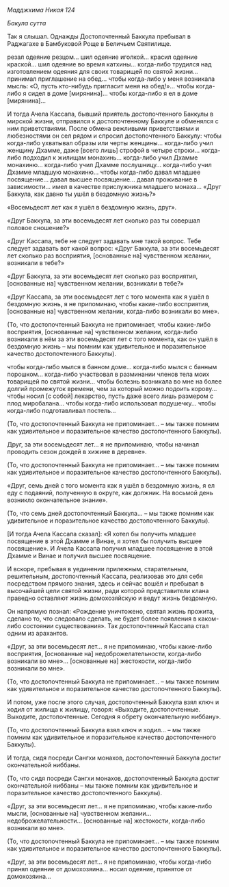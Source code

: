 *Мадджхима Никая 124*

*Бакула сутта*

Так я слышал\. Однажды Достопочтенный Баккула пребывал в Раджагахе в Бамбуковой Роще в Беличьем Святилище\.

резал одеяние резцом…  шил одеяние иголкой… красил одеяние краской… шил одеяние во время катхины… когда\-либо трудился над изготовлением одеяния для своих товарищей по святой жизни\.\.\. принимал приглашение на обед… чтобы когда\-либо у меня возникала мысль: «О, пусть кто\-нибудь пригласит меня на обед\!»… чтобы когда\-либо я сидел в доме \[мирянина\]… чтобы когда\-либо я ел в доме \[мирянина\]\.\.\.

И тогда Ачела Кассапа, бывший приятель достопочтенного Баккулы в мирской жизни, отправился к достопочтенному Баккуле и обменялся с ним приветствиями\. После обмена вежливыми приветствиями и любезностями он сел рядом и спросил достопочтенного Баккулу: чтобы когда\-либо ухватывал образы или черты женщины… когда\-либо учил женщину Дхамме, даже \[всего лишь\] строфой в четыре строки… когда\-либо подходил к жилищам монахинь… когда\-либо учил Дхамме монахиню… когда\-либо учил Дхамме послушницу… когда\-либо учил Дхамме младшую монахиню\.\.\. чтобы когда\-либо давал младшее посвящение… давал высшее посвящение\.\.\. давал проживание в зависимости… имел в качестве прислужника младшего монаха\.\.\. «Друг Баккула, как давно ты ушёл в бездомную жизнь?»

«Восемьдесят лет как я ушёл в бездомную жизнь, друг»\.

«Друг Баккула, за эти восемьдесят лет сколько раз ты совершал половое сношение?»

«Друг Кассапа, тебе не следует задавать мне такой вопрос\.  Тебе следует задавать вот какой вопрос: «Друг Баккула, за эти восемьдесят лет сколько раз восприятия, \[основанные на\] чувственном желании, возникали в тебе?»

«Друг Баккула, за эти восемьдесят лет сколько раз восприятия, \[основанные на\] чувственном желании, возникали в тебе?»

«Друг Кассапа, за эти восемьдесят лет с того момента как я ушёл в бездомную жизнь, я не припоминаю, чтобы какие\-либо восприятия, \[основанные на\] чувственном желании, когда\-либо возникали во мне»\.

\(То, что достопочтенный Баккула не припоминает, чтобы какие\-либо восприятия, \[основанные на\] чувственном желании, когда\-либо возникали в нём за эти восемьдесят лет с того момента, как он ушёл в бездомную жизнь – мы помним как удивительное и поразительное качество достопочтенного Баккулы\)\.

чтобы когда\-либо мылся в банном доме… когда\-либо мылся с банным порошком… когда\-либо участвовал в разминании членов тела моих товарищей по святой жизни… чтобы болезнь возникала во мне на более долгий промежуток времени, чем за который можно подоить корову… чтобы носил \[с собой\] лекарство, пусть даже всего лишь размером с плод миробалана… чтобы когда\-либо использовал подушечку… чтобы когда\-либо подготавливал постель…

\(То, что достопочтенный Баккула не припоминает… – мы также помним как удивительное и поразительное качество достопочтенного Баккулы\)\.

Друг, за эти восемьдесят лет… я не припоминаю, чтобы начинал проводить сезон дождей в хижине в деревне»\.

\(То, что достопочтенный Баккула не припоминает… – мы также помним как удивительное и поразительное качество достопочтенного Баккулы\)\.

«Друг, семь дней с того момента как я ушёл в бездомную жизнь, я ел еду с подаяний, полученную в округе, как должник\. На восьмой день возникло окончательное знание»\.

\(То, что семь дней достопочтенный Баккула… – мы также помним как удивительное и поразительное качество достопочтенного Баккулы\)\.

\[И тогда Ачела Кассапа сказал\]: «Я хотел бы получить младшее посвящение в этой Дхамме и Винае, я хотел бы получить высшее посвящение»\. И Ачела Кассапа получил младшее посвящение в этой Дхамме и Винае и получил высшее посвящение\.

И вскоре, пребывая в уединении прилежным, старательным, решительным, достопочтенный Кассапа, реализовав это для себя посредством прямого знания, здесь и сейчас вошёл и пребывал в высочайшей цели святой жизни, ради которой представители клана праведно оставляют жизнь домохозяйскую и ведут жизнь бездомную\.

Он напрямую познал: «Рождение уничтожено, святая жизнь прожита, сделано то, что следовало сделать, не будет более появления в каком\-либо состоянии существования»\. Так достопочтенный Кассапа стал одним из арахантов\.

«Друг, за эти восемьдесят лет… я не припоминаю, чтобы какие\-либо восприятия, \[основанные на\] недоброжелательности, когда\-либо возникали во мне»\.\.\. \[основанные на\] жестокости, когда\-либо возникали во мне»\.

\(То, что достопочтенный Баккула не припоминает… – мы также помним как удивительное и поразительное качество достопочтенного Баккулы\)\.

И потом, уже после этого случая, достопочтенный Баккула взял ключ и ходил от жилища к жилищу, говоря: «Выходите, достопочтенные\. Выходите, достопочтенные\.  Сегодня я обрету окончательную ниббану»\.

\(То, что достопочтенный Баккула взял ключ и ходил… – мы также помним как удивительное и поразительное качество достопочтенного Баккулы\)\.

И тогда, сидя посреди Сангхи монахов, достопочтенный Баккула достиг окончательной ниббаны\.

\(То, что сидя посреди Сангхи монахов, достопочтенный Баккула достиг окончательной ниббаны – мы также помним как удивительное и поразительное качество достопочтенного Баккулы\)\.

«Друг, за эти восемьдесят лет… я не припоминаю, чтобы какие\-либо мысли, \[основанные на\] чувственном желании…  недоброжелательности… \[основанные на\] жестокости, когда\-либо возникали во мне»\.

\(То, что достопочтенный Баккула не припоминает… – мы также помним как удивительное и поразительное качество достопочтенного Баккулы\)\.

«Друг, за эти восемьдесят лет… я не припоминаю, чтобы когда\-либо принял одеяние от домохозяина… носил одеяние, принятое от домохозяина… 
